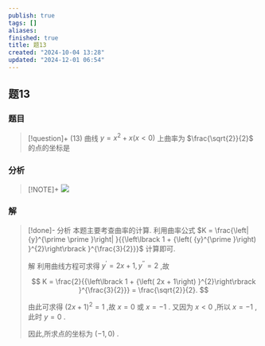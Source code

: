 ```yaml
---
publish: true
tags: []
aliases: 
finished: true
title: 题13
created: "2024-10-04 13:28"
updated: "2024-12-01 06:54"
---
```

## 题13
### 题目
> [!question]+
> (13) 曲线 $y = {x}^{2} + x\left( {x < 0}\right)$ 上曲率为 $\frac{\sqrt{2}}{2}$ 的点的坐标是
### 分析
> [!NOTE]+
> ![](https://img.hwenyi.live/202411201745570.webp)
### 解
> [!done]-
> 分析 本题主要考查曲率的计算. 利用曲率公式 $K = \frac{\left| {y}^{\prime \prime }\right| }{{\left\lbrack  1 + {\left( {y}^{\prime }\right) }^{2}\right\rbrack  }^{\frac{3}{2}}}$ 计算即可.
> 
> 解 利用曲线方程可求得 ${y}^{\prime } = {2x} + 1,{y}^{\prime \prime } = 2$ ,故
> 
> $$
> K = \frac{2}{{\left\lbrack  1 + {\left( 2x + 1\right) }^{2}\right\rbrack  }^{\frac{3}{2}}} = \frac{\sqrt{2}}{2}.
> $$
> 
> 由此可求得 ${\left( 2x + 1\right) }^{2} = 1$ ,故 $x = 0$ 或 $x =  - 1$ . 又因为 $x < 0$ ,所以 $x =  - 1$ ,此时 $y = 0$ .
> 
> 因此,所求点的坐标为 $\left( {-1,0}\right)$ .